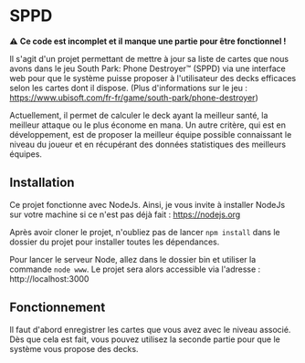 # SPPD

:warning: **Ce code est incomplet et il manque une partie pour être fonctionnel !**

Il s'agit d'un projet permettant de mettre à jour sa liste de cartes que nous avons dans le jeu South Park: Phone Destroyer™ (SPPD) via une interface web pour que le système puisse proposer à l'utilisateur des decks efficaces selon les cartes dont il dispose. 
(Plus d'informations sur le jeu : https://www.ubisoft.com/fr-fr/game/south-park/phone-destroyer)


Actuellement, il permet de calculer le deck ayant la meilleur santé, la meilleur attaque ou le plus économe en mana.
Un autre critère, qui est en développement, est de proposer la meilleur équipe possible connaissant le niveau du joueur et en récupérant des données statistiques des meilleurs équipes.

## Installation

Ce projet fonctionne avec NodeJs. Ainsi, je vous invite à installer NodeJs sur votre machine si ce n'est pas déjà fait : https://nodejs.org

Après avoir cloner le projet, n'oubliez pas de lancer `npm install` dans le dossier du projet pour installer toutes les dépendances.

Pour lancer le serveur Node, allez dans le dossier bin et utiliser la commande `node www`. Le projet sera alors accessible via l'adresse : http://localhost:3000

## Fonctionnement

Il faut d'abord enregistrer les cartes que vous avez avec le niveau associé. Dès que cela est fait, vous pouvez utilisez la seconde partie pour que le système vous propose des decks. 
